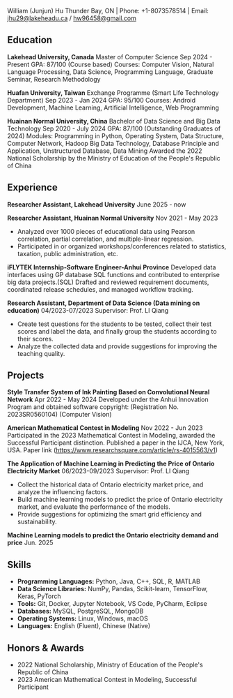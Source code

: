 William (Junjun) Hu
Thunder Bay, ON | Phone: +1-8073578514 | Email: jhu29@lakeheadu.ca / hw96458@gmail.com

## Education

**Lakehead University, Canada**
Master of Computer Science
Sep 2024 - Present
GPA: 87/100 (Course based)
Courses: Computer Vision, Natural Language Processing, Data Science, Programming Language, Graduate Seminar, Research Methodology

**Huafan University, Taiwan**
Exchange Programme (Smart Life Technology Department)
Sep 2023 - Jan 2024
GPA: 95/100
Courses: Android Development, Machine Learning, Artificial Intelligence, Web Programming

**Huainan Normal University, China**
Bachelor of Data Science and Big Data Technology
Sep 2020 - July 2024
GPA: 87/100 (Outstanding Graduates of 2024)
Modules: Programming in Python, Operating System, Data Structure, Computer Network, Hadoop Big Data Technology, Database Principle and Application, Unstructured Database, Data Mining
Awarded the 2022 National Scholarship by the Ministry of Education of the People's Republic of China

## Experience

**Researcher Assistant, Lakehead University**
June 2025 - now

**Researcher Assistant, Huainan Normal University**
Nov 2021 - May 2023
* Analyzed over 1000 pieces of educational data using Pearson correlation, partial correlation, and multiple-linear regression.
* Participated in or organized workshops/conferences related to statistics, taxation, public administration, etc.

**iFLYTEK Internship-Software Engineer-Anhui Province**
Developed data interfaces using GP database SQL functions and contributed to enterprise big data projects.(SQL)
Drafted and reviewed requirement documents, coordinated release schedules, and managed workflow tracking.

**Research Assistant, Department of Data Science (Data mining on education)**
04/2023-07/2023
Supervisor: Prof. LI Qiang
* Create test questions for the students to be tested, collect their test scores and label the data, and finally group the students according to their scores.
* Analyze the collected data and provide suggestions for improving the teaching quality.

## Projects

**Style Transfer System of Ink Painting Based on Convolutional Neural Network**
Apr 2022 - May 2024
Developed under the Anhui Innovation Program and obtained software copyright: (Registration No. 2023SR0560104) (Computer Vision)

**American Mathematical Contest in Modeling**
Nov 2022 - Jun 2023
Participated in the 2023 Mathematical Contest in Modeling, awarded the Successful Participant distinction.
Published a paper in the IJCA, New York, USA. Paper link (https://www.researchsquare.com/article/rs-4015563/v1)

**The Application of Machine Learning in Predicting the Price of Ontario Electricity Market**
06/2023-09/2023
Supervisor: Prof. LI Qiang
* Collect the historical data of Ontario electricity market price, and analyze the influencing factors.
* Build machine learning models to predict the price of Ontario electricity market, and evaluate the performance of the models.
* Provide suggestions for optimizing the smart grid efficiency and sustainability.

**Machine Learning models to predict the Ontario electricity demand and price**
Jun. 2025

## Skills

* **Programming Languages:** Python, Java, C++, SQL, R, MATLAB
* **Data Science Libraries:** NumPy, Pandas, Scikit-learn, TensorFlow, Keras, PyTorch
* **Tools:** Git, Docker, Jupyter Notebook, VS Code, PyCharm, Eclipse
* **Databases:** MySQL, PostgreSQL, MongoDB
* **Operating Systems:** Linux, Windows, macOS
* **Languages:** English (Fluent), Chinese (Native)

## Honors & Awards

* 2022 National Scholarship, Ministry of Education of the People's Republic of China
* 2023 American Mathematical Contest in Modeling, Successful Participant

